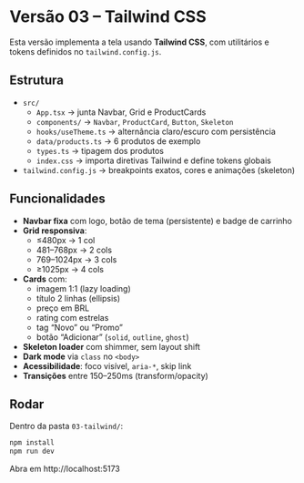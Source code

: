# Versão 03 – Tailwind CSS

Esta versão implementa a tela usando **Tailwind CSS**, com utilitários e tokens definidos no `tailwind.config.js`.

## Estrutura

- `src/`
  - `App.tsx` → junta Navbar, Grid e ProductCards
  - `components/` → `Navbar`, `ProductCard`, `Button`, `Skeleton`
  - `hooks/useTheme.ts` → alternância claro/escuro com persistência
  - `data/products.ts` → 6 produtos de exemplo
  - `types.ts` → tipagem dos produtos
  - `index.css` → importa diretivas Tailwind e define tokens globais
- `tailwind.config.js` → breakpoints exatos, cores e animações (skeleton)

## Funcionalidades

- **Navbar fixa** com logo, botão de tema (persistente) e badge de carrinho
- **Grid responsiva**:
  - ≤480px → 1 col
  - 481–768px → 2 cols
  - 769–1024px → 3 cols
  - ≥1025px → 4 cols
- **Cards** com:
  - imagem 1:1 (lazy loading)
  - título 2 linhas (ellipsis)
  - preço em BRL
  - rating com estrelas
  - tag “Novo” ou “Promo”
  - botão “Adicionar” (`solid`, `outline`, `ghost`)
- **Skeleton loader** com shimmer, sem layout shift
- **Dark mode** via `class` no `<body>`
- **Acessibilidade**: foco visível, `aria-*`, skip link
- **Transições** entre 150–250ms (transform/opacity)

## Rodar

Dentro da pasta `03-tailwind/`:

```bash
npm install
npm run dev
```

Abra em http://localhost:5173